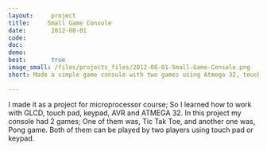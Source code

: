 ```yaml
---
layout:     project
title:     Small Game Console
date:       2012-08-01
code:
doc:
demo:
best:       true
image_small: /files/projects_files/2012-08-01-Small-Game-Console.png
short: Made a simple game consule with two games using Atmega 32, touch pad, AVR and GLCD

---
```

I made it as a project for microprocessor course; So I learned how to work with GLCD, touch pad, keypad, AVR and ATMEGA 32. In this project my console had 2 games; One of them was, Tic Tak Toe, and another one was, Pong game. Both of them can be played by two players using touch pad or keypad.
